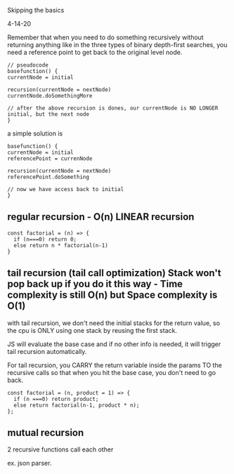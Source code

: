 Skipping the basics

4-14-20

Remember that when you need to do something recursively without returning anything like in the three types of binary depth-first searches, you need a reference point to get back to the original level node.

```
// pseudocode
basefunction() {
currentNode = initial

recursion(currentNode = nextNode)
currentNode.doSomethingMore

// after the above recursion is dones, our currentNode is NO LONGER initial, but the next node
}
```

a simple solution is

```
basefunction() {
currentNode = initial
referencePoint = currenNode

recursion(currentNode = nextNode)
referencePoint.doSomething

// now we have access back to initial
}
```

## regular recursion - O(n) LINEAR recursion

```
const factorial = (n) => {
  if (n===0) return 0;
  else return n * factorial(n-1)
}

```

## tail recursion (tail call optimization) Stack won't pop back up if you do it this way - Time complexity is still O(n) but Space complexity is O(1)

with tail recursion, we don't need the initial stacks for the return value, so the cpu is ONLY using one stack by reusing the first stack.

JS will evaluate the base case and if no other info is needed, it will trigger tail recursion automatically.

For tail recursion, you CARRY the return variable inside the params TO the recursive calls so that when you hit the base case, you don't need to go back.

```
const factorial = (n, product = 1) => {
  if (n ===0) return product;
  else return factorial(n-1, product * n);
};

```

## mutual recursion

2 recursive functions call each other

ex. json parser.
